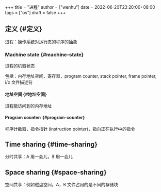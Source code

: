 +++
title = "进程"
author = ["wenhu"]
date = 2022-06-20T23:20:00+08:00
tags = ["os"]
draft = false
+++

## 定义 {#定义}

进程：操作系统对运行态的程序的抽象


### Machine state {#machine-state}

进程的机器状态

包括：内存地址空间，寄存器，program counter, stack pointer, frame pointer, i/o 文件描述符


#### 地址空间 {#地址空间}

进程能访问到的内存地址


#### Program counter: {#program-counter}

程序计数器，指令指针 (instruction pointer)，指向正在执行中的指令


## Time sharing {#time-sharing}

分时共享：A 用一会儿，B 用一会儿


## Space sharing {#space-sharing}

空间共享：例如磁盘空间，A，B 文件占用的是不同的存储块
